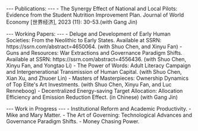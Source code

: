 <p>
  ---
  Publications:
  ---
  - The Synergy Effect of National and Local Pilots: Evidence from the Student Nutrition Improvement Plan. Journal of World Economy [世界经济], 2023 (11): 30-53.(with Gang Jin)
</p>

<p>
  ---
  Working Papers:
  ---
  - Deluge and Development of Early Human Societies: From the Neolithic to Early States. Available at SSRN: https://ssrn.com/abstract=4650064. (with Shuo Chen, and Xinyu Fan)
  - Guns and Resources: War Extractions and Governance Paradigm Shifts. Available at SSRN: https://ssrn.com/abstract=4556436. (with Shuo Chen, Xinyu Fan, and Yongtao Li)
  - The Power of Words: Adult Literacy Campaign and Intergenerational Transmission of Human Capital. (with Shuo Chen, Xian Xu, and Zhuoer Lin)
  - Masters of Masterpieces: Ownership Dynamics of Top Elite's Art Investments. (with Shuo Chen, Xinyu Fan, and Luc Renneboog)
  - Decentralized Energy-saving Target Allocation: Allocation Efficiency and Emission Reduction Effect. (in Chinese) (with Gang Jin)
</p>

<p>
  ---
  Work in Progress
  ---
  - Institutional Reform and Academic Productivity.
  - Mike and Mary Matter.
  - The Art of Governing: Technological Advances and Governance Paradigm Shifts.
  - Money Chasing Power.
</p>

<br />
<br />
